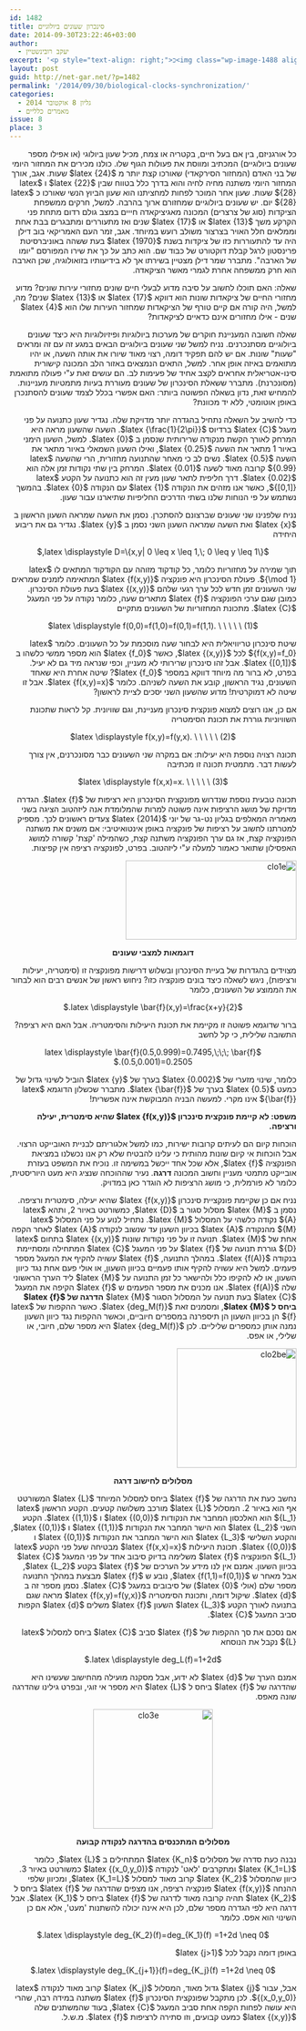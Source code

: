 ```yaml
---
id: 1482
title: סינכרון שעונים ביולוגיים
date: 2014-09-30T23:22:46+03:00
author:
  - יעקב רובינשטיין
excerpt: '<p style="text-align: right;">כ<img class="wp-image-1488 alignright" src="http://net-gar.net/wp-content/uploads/2014/09/clo2be.png" alt="clo2be" width="114" height="114" />ל אורגניזם, בין אם בעל חיים, בקטריה או צמח, מכיל שעון ביולוגי (או אפילו מספר שעונים ביולוגיים) המכתיב ומווסת את פעולות הגוף שלו. כולנו מכירים את המחזור היומי של בני האדם (המחזור הסירקאדי) שאורכו קצת יותר מ 24 שעות. אגב, אורך המחזור היומי משתנה מחיה לחיה והוא בדרך כלל בטווח שבין 22 ו 28 שעות. שעון אחר המוכר לפחות למחציתנו הוא שעון הביוץ הנשי שאורכו כ 28 יום. יש שעונים ביולוגיים שמחזורם ארוך בהרבה. למשל, חרקים ממשפחת הציקדות (סוג של צרצרים) המכונה מאגיציקאדה חייים במצב גולם רדום מתחת פני הקרקע משך 13 או 17 .שנים ואז מתעוררים ומתבגרים בבת אחת וממלאים חלל האויר בצרצור משולב רועש במיוחד.</p>'
layout: post
guid: http://net-gar.net/?p=1482
permalink: '/2014/09/30/biological-clocks-synchronization/'
categories:
  - גליון 8 אוקטובר 2014
  - מאמרים כלליים
issue: 8
place: 3
---
```

<p style="direction: rtl;">
  כל אורגניזם, בין אם בעל חיים, בקטריה או צמח, מכיל שעון ביולוגי (או אפילו מספר שעונים ביולוגיים) המכתיב ומווסת את פעולות הגוף שלו. כולנו מכירים את המחזור היומי של בני האדם (המחזור הסירקאדי) שאורכו קצת יותר מ $latex {24}$ שעות. אגב, אורך המחזור היומי משתנה מחיה לחיה והוא בדרך כלל בטווח שבין $latex {22}$ ו $latex {28}$ שעות. שעון אחר המוכר לפחות למחציתנו הוא שעון הביוץ הנשי שאורכו כ $latex {28}$ יום. יש שעונים ביולוגיים שמחזורם ארוך בהרבה. למשל, חרקים ממשפחת הציקדות (סוג של צרצרים) המכונה מאגיציקאדה חייים במצב גולם רדום מתחת פני הקרקע משך $latex {13}$ או $latex {17}$ שנים ואז מתעוררים ומתבגרים בבת אחת וממלאים חלל האויר בצרצור משולב רועש במיוחד. אגב, זמר העם האמריקאי בוב דילן היה עד להתעוררות כזו של ציקדות בשנת $latex {1970}$ בעת ששהה באוניברסיטת פרינסטון לרגל קבלת דוקטורט של כבוד שם. הוא כתב על כך את שירו המפורסם "יומו של הארבה". מתברר שמר דילן מצטיין בשירתו אך לא בידיעותיו בזואולוגיה, שכן הארבה הוא חרק ממשפחה אחרת לגמרי מאשר הציקאדה.
</p>

<p style="direction: rtl;">
  שאלה: האם תוכלו לחשוב על סיבה מדוע לבעלי חיים שונים מחזורי עירות שונים? מדוע מחזורי החיים של ציקאדות שונות הוא דווקא $latex {17}$ או $latex {13}$ שנים? מה, למשל, היה קורה אם קיים טורף של הציקאדות שמחזור העירות שלו הוא $latex {4}$ שנים - אילו מחזורים אינם כדאיים לציקאדות?
</p>

<p style="direction: rtl;">
  שאלה חשובה המעניינת חוקרים של מערכות ביולוגיות ופיזיולוגיות היא כיצד שעונים ביולוגיים מסתנכרנים. נניח למשל שני שעונים ביולוגיים הבאים במגע זה עם זה ומראים "שעות" שונות. אם יש להם תפקיד דומה, רצוי מאוד שיורו את אותה השעה, או יהיו מתואמים באיזה אופן אחר. למשל, התאים הנמצאים באזור הלב המכונה קישורית סינו-אטריאלית אחראים לקצב אחיד של פעימות לב. הם עושים זאת ע"י פעולה מתואמת (מסונכרנת). מתברר ששאלת הסינכרון של שעונים מעוררת בעיות מתמטיות מעניינות. להמחיש זאת, נדון בשאלה הפשוטה ביותר: האם אפשרי בכלל לצמד שעונים להסתנכרן באופן אוטומטי, ללא יד מכוונת?
</p>

<p style="direction: rtl;">
  כדי להשיב על השאלה נתחיל בהגדרה יותר מדויקת שלה. נגדיר שעון כתנועה על פני מעגל $latex {C}$ ברדיוס $latex {\frac{1}{2\pi}}$. השעה שהשעון מראה היא המרחק לאורך הקשת מנקודה שרירותית שנסמן ב $latex {0}$. למשל, השעון הימני באיור 1 מתאר את השעה $latex {0.25}$, ואילו השעון השמאלי באיור מתאר את השעה $latex {0.5}$. נשים לב כי מאחר שהתנועה מחזורית, הרי שהשעה $latex {0.99}$ קרובה מאוד לשעה $latex {0.01}$. המרחק בין שתי נקודות זמן אלה הוא $latex {0.02}$. דרך חליפית לתאר שעון מעין זה הוא כתנועה על הקטע $latex {[0,1]}$, כאשר אנו מזהים את הנקודה $latex {1}$ עם הנקודה $latex {0}$. בהמשך נשתמש על פי הנוחות שלנו בשתי הדרכים החליפיות שתיארנו עבור שעון.
</p>

<p style="direction: rtl;">
  נניח שלפנינו שני שעונים שברצונם להסתכרן. נסמן את השעה שמראה השעון הראשון ב $latex {x}$ ואת השעה שמראה השעון השני נסמן ב $latex {y}$. נגדיר גם את ריבוע היחידה
</p>

<p style="direction: rtl;" align="center">
  $latex \displaystyle D=\{x,y| 0 \leq x \leq 1,\; 0 \leq y \leq 1\},$
</p>

<p style="direction: rtl;">
  תוך שמירה על מחזוריות כלומר, כל קודקוד מזוהה עם הקודקוד המתאים לו $latex {\mod 1}$. פעולת הסינכרון היא פונקציה $latex {f(x,y)}$ המתאימה לזמנים שמראים שני השעונים זמן חדש לכל ערך רגעי שלהם $latex {(x,y)}$ בעת פעולת הסינכרון. כמובן שגם ערכי הפונקציה $latex {f}$ מתארים שעה, כלומר נקודה על פני המעגל $latex {C}$. מתכונת המחזוריות של השעונים מתקיים
</p>

<p style="direction: rtl;">
  <a name="p1"></a>
</p>

<p style="direction: rtl;" align="center">
  $latex \displaystyle f(0,0)=f(1,0)=f(0,1)=f(1,1). \ \ \ \ \ (1)$
</p>

<p style="direction: rtl;">
  <a name="p1"></a>
</p>

<p style="direction: rtl;">
  <a name="p1"></a>
</p>

<p style="direction: rtl;">
  שיטת סינכרון טריוויאלית היא לבחור שעה מוסכמת על כל השעונים. כלומר $latex {f(x,y)=f_0}$ לכל $latex {(x,y)}$, כאשר $latex {f_0}$ הוא מספר ממשי כלשהו ב $latex {[0,1]}$. אבל זהו סינכרון שרירותי לא מעניין, וכפי שנראה מיד גם לא יעיל. בפרט, לא ברור מה מיוחד דווקא במספר $latex {f_0}$? שיטה אחרת היא שאחד השעונים, נגיד הראשון, קובע את השעה לשניהם. כלומר $latex {f(x,y)=x}$. אבל זו שיטה לא דמוקרטית! מדוע שהשעון השני יסכים לציית לראשון?
</p>

<p style="direction: rtl;">
  אם כן, אנו רוצים למצוא פונקצית סינכרון מעניינת, וגם שוויונית. קל לראות שתכונת השוויוניות גוררת את תכונת הסימטריה
</p>

<p style="direction: rtl;">
  <a name="p3"></a>
</p>

<p style="direction: rtl;" align="center">
  $latex \displaystyle f(x,y)=f(y,x). \ \ \ \ \ (2)$
</p>

<p style="direction: rtl;">
  <a name="p3"></a>
</p>

<p style="direction: rtl;">
  <a name="p3"></a> תכונה רצויה נוספת היא יעילות: אם במקרה שני השעונים כבר מסונכרנים, אין צורך לעשות דבר. מתמטית תכונה זו מכתיבה <a name="p5"></a>
</p>

<p style="direction: rtl;" align="center">
  $latex \displaystyle f(x,x)=x. \ \ \ \ \ (3)$
</p>

<p style="direction: rtl;">
  <a name="p5"></a>
</p>

<p style="direction: rtl;">
  <a name="p5"></a>
</p>

<p style="direction: rtl;">
  תכונה טבעית נוספת שנדרוש מפונקצית הסינכרון היא רציפות של $latex {f}$. הגדרה מדויקת של מושג הרציפות אינה פשוטה למרות שהמלומדת אנה ליזהטוב הציגה בשני מאמריה המאלפים בגליון נט-גר של יוני $latex {2014}$ צעדים ראשונים לכך. מספיק למטרתנו לחשוב על רציפות של פונקציה באופן אינטואיטיבי: אם משנים את משתנה הפונקציה קצת, אז גם ערך הפונקציה משתנה קצת, כשהמילה 'קצת' קשורה למושג האפסילון שתואר כאמור למעלה ע"י ליזהטוב. בפרט, לפונקציה רציפה אין קפיצות.
</p>

<p style="direction: rtl;">
  <img class="aligncenter size-medium wp-image-1486" src="http://net-gar.net/wp-content/uploads/2014/09/clo1e-300x139.png" alt="clo1e" width="300" height="139" />
</p>

<p style="direction: rtl; text-align: center;">
  <strong>דוגמאות למצבי שעונים</strong>
</p>

<p style="direction: rtl;">
  מצוידים בהגדרות של בעיית הסינכרון ובשלוש דרישות מפונקציה זו (סימטריה, יעילות ורציפות), ניגש לשאלה כיצד בונים פונקציה כזו? ניחוש ראשון של אנשים רבים הוא לבחור את הממוצע של השעונים, כלומר
</p>

<p style="direction: rtl;" align="center">
  $latex \displaystyle \bar{f}(x,y)=\frac{x+y}{2}.$
</p>

<p style="direction: rtl;">
  ברור שדוגמא פשוטה זו מקיימת את תכונת היעילות והסימטריה. אבל האם היא רציפה? התשובה שלילית, כי קל לחשב
</p>

<p style="direction: rtl;" align="center">
  $latex \displaystyle \bar{f}(0.5,0.999)=0.7495,\;\;\; \bar{f}(0.5,0.001)=0.2505.$
</p>

<p style="direction: rtl;">
  כלומר, שינוי מזערי של $latex {0.002}$ בערך של $latex {y}$ הוביל לשינוי גדול של כמעט $latex {0.5}$ בערך של $latex {\bar{f}}$. מתברר שכשלון הדוגמא $latex {\bar{f}}$ אינו מקרי. למעשה הבניה המבוקשת אינה אפשרית!
</p>

<p style="direction: rtl;">
  <b>משפט: לא קיימת פונקצית סינכרון $latex {f(x,y)}$ שהיא סימטרית, יעילה ורציפה.</b>
</p>

<p style="direction: rtl;">
  הוכחות קיום הם לעיתים קרובות ישירות, כמו למשל אלגוריתם לבניית האובייקט הרצוי. אבל הוכחות אי קיום שונות מהותית כי עלינו להבטיח שלא רק אנו נכשלנו במציאת הפונקציה $latex {f}$, אלא שכל אחד ייכשל במשימה זו. נוכיח את המשפט בעזרת אובייקט מתמטי מעניין וחשוב המכונה <b>דרגה</b>. נעיר שההוכחה שנציג היא מעט היוריסטית, כלומר לא פורמלית, כי מושג הרציפות לא הוגדר כאן במדויק.
</p>

<p style="direction: rtl;">
  נניח אם כן שקיימת פונקציית סינכרון $latex {f(x,y)}$ שהיא יעילה, סימטרית ורציפה. נסמן ב $latex {M}$ מסלול סגור ב $latex {D}$, כמשורטט באיור 2, ותהא $latex {A}$ נקודה כלשהי על המסלול $latex {M}$. נתחיל לנוע על פני המסלול $latex {M}$ מהנקודה $latex {A}$ בכיוון השעון עד שנשוב לנקודה $latex {A}$ לאחר הקפה אחת של $latex {M}$. תנועה זו על פני נקודות שונות $latex {(x,y)}$ בתחום $latex {D}$ גוררת תנועה של $latex {f}$ על פני המעגל $latex {C}$ המתחילה ומסתיימת בנקודה $latex {f(A)}$. במהלך התנועה, $latex {f}$ עשויה להקיף את המעגל מספר פעמים. למשל היא עשויה להקיף אותו פעמיים בכיוון השעון, או אולי פעם אחת נגד כיוון השעון, או לא להקיפו כלל ולהישאר כל זמן התנועה על $latex {M}$ ליד הערך הראשוני שלה $latex {f(A)}$. אנו מכנים את מספר הפעמים ש $latex {f}$ הקיפה את המעגל $latex {C}$ בעת תנועה על המסלול הסגור $latex {M}$ <b>הדרגה של $latex {f}$ ביחס ל $latex {M}$</b>, ומסמנים זאת $latex {deg_M(f)}$. כאשר ההקפות של $latex {f}$ הן בכיוון השעון הן תיספרנה במספרים חיוביים, וכאשר ההקפות נגד כיוון השעון נמנה אותן כמספרים שליליים. לכן $latex {deg_M(f)}$ היא מספר שלם, חיובי, או שלילי, או אפס.
</p>

<p style="direction: rtl;">
  <img class="aligncenter size-full wp-image-1488" src="http://net-gar.net/wp-content/uploads/2014/09/clo2be.png" alt="clo2be" width="210" height="210" />
</p>

<p style="direction: rtl; text-align: center;">
  <strong>מסלולים לחישוב דרגה</strong>
</p>

<p style="direction: rtl;">
  נחשב כעת את הדרגה של $latex {f}$ ביחס למסלול המיוחד $latex {L}$ המשורטט אף הוא באיור 2. המסלול $latex {L}$ מורכב משלושה קטעים. הקטע הראשון $latex {L_1}$ הוא האלכסון המחבר את הנקודות $latex {(0,0)}$ ו $latex {(1,1)}$. הקטע השני $latex {L_2}$ הוא הישר המחבר את הנקודות $latex {(1,1)}$ ו $latex {(0,1)}$, והקטע השלישי $latex {L_3}$ הוא הישר המחבר את הנקודות $latex {(0,1)}$ ו $latex {(0,0)}$. תכונת היעילות $latex {f(x,x)=x}$ מבטיחה שעל פני הקטע $latex {L_1}$ הפונקציה $latex {f}$ משלימה בדיוק סיבוב אחד על פני המעגל $latex {C}$ בכיוון השעון. אמנם אין לנו מידע על הערכים של $latex {f}$ בקטע $latex {L_2}$, אבל מאחר ש $latex {f(1,1)=f(0,1)}$, נובע ש $latex {f}$ מבצעת במהלך התנועה מספר שלם (אולי $latex {0}$) של סיבובים במעגל $latex {C}$. נסמן מספר זה ב $latex {d}$. שיקול דומה, ותכונת הסימטריה $latex {f(x,y)=f(y,x)}$ מראה שגם בתנועה לאורך הקטע $latex {L_3}$ השעון $latex {f}$ משלים $latex {d}$ הקפות סביב המעגל $latex {C}$.
</p>

<p style="direction: rtl;">
  אם נסכם את סך ההקפות של $latex {f}$ סביב $latex {C}$ ביחס למסלול $latex {L}$ נקבל את הנוסחא
</p>

<p style="direction: rtl;" align="center">
  $latex \displaystyle deg_L(f)=1+2d.$
</p>

<p style="direction: rtl;">
  אמנם הערך של $latex {d}$ לא ידוע, אבל מסקנה מועילה מהחישוב שעשינו היא שהדרגה של $latex {f}$ ביחס ל $latex {L}$ היא מספר אי זוגי, ובפרט גילינו שהדרגה שונה מאפס.
</p>

<p style="direction: rtl; text-align: center;">
  <img class="aligncenter size-full wp-image-1491" src="http://net-gar.net/wp-content/uploads/2014/09/clo3e1.png" alt="clo3e" width="210" height="210" />
</p>

<p style="direction: rtl; text-align: center;">
  <strong>מסלולים המתכנסים בהדרגה לנקודה קבועה</strong>
</p>

<p style="direction: rtl;">
  נבנה כעת סדרה של מסלולים $latex {K_n}$ המתחילים ב $latex {L}$, כלומר $latex {K_1=L}$ ומתקרבים 'לאט' לנקודה $latex {(x_0,y_0)}$ כמשורטט באיור 3. כיוון שהמסלול $latex {K_2}$ קרוב מאוד למסלול $latex {K_1=L}$, ומכיוון שלפי ההנחה $latex {f(x,y)}$ פונקציה רציפה, אנו מצפים שהדרגה של $latex {f}$ ביחס ל $latex {K_2}$ תהיה קרובה מאוד לדרגה של $latex {f}$ ביחס ל $latex {K_1}$. אבל דרגה היא לפי הגדרה מספר שלם, לכן היא אינה יכולה להשתנות 'מעט', אלא אם כן השינוי הוא אפס. כלומר
</p>

<p style="direction: rtl;" align="center">
  $latex \displaystyle deg_{K_2}(f)=deg_{K_1}(f) =1+2d \neq 0.$
</p>

<p style="direction: rtl;">
  באופן דומה נקבל לכל $latex {j>1}$
</p>

<p style="direction: rtl;" align="center">
  $latex \displaystyle deg_{K_{j+1}}(f)=deg_{K_j}(f) =1+2d \neq 0.$
</p>

<p style="direction: rtl;">
  אבל, עבור $latex {j}$ גדול מאוד, המסלול $latex {K_j}$ קרוב מאוד לנקודה $latex {(x_0,y_0)}$. לכן מתקבל שפונקצית הסינכרון $latex {f}$ משתנה במידה רבה, שהרי היא עושה לפחות הקפה אחת סביב המעגל $latex {C}$, בעוד שהמשתנים שלה $latex {(x,y)}$ כמעט קבועים, וזו סתירה לרציפות $latex {f}$. מ.ש.ל.
</p>